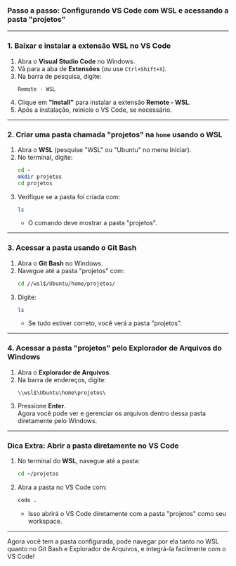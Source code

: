 ### **Passo a passo: Configurando VS Code com WSL e acessando a pasta "projetos"**

---

### **1. Baixar e instalar a extensão WSL no VS Code**
1. Abra o **Visual Studio Code** no Windows.
2. Vá para a aba de **Extensões** (ou use `Ctrl+Shift+X`).
3. Na barra de pesquisa, digite:  
   ```
   Remote - WSL
   ```
4. Clique em **"Install"** para instalar a extensão **Remote - WSL**.
5. Após a instalação, reinicie o VS Code, se necessário.

---

### **2. Criar uma pasta chamada "projetos" na `home` usando o WSL**

1. Abra o **WSL** (pesquise "WSL" ou "Ubuntu" no menu Iniciar).
2. No terminal, digite:
   ```bash
   cd ~
   mkdir projetos
   cd projetos
   ```
3. Verifique se a pasta foi criada com:
   ```bash
   ls
   ```
   - O comando deve mostrar a pasta "projetos".

---

### **3. Acessar a pasta usando o Git Bash**

1. Abra o **Git Bash** no Windows.
2. Navegue até a pasta "projetos" com:
   ```bash
   cd //wsl$/Ubuntu/home/projetos/
   ```
3. Digite:
   ```bash
   ls
   ```
   - Se tudo estiver correto, você verá a pasta "projetos".

---

### **4. Acessar a pasta "projetos" pelo Explorador de Arquivos do Windows**

1. Abra o **Explorador de Arquivos**.
2. Na barra de endereços, digite:
   ```
   \\wsl$\Ubuntu\home\projetos\
   ```
3. Pressione **Enter**.  
   Agora você pode ver e gerenciar os arquivos dentro dessa pasta diretamente pelo Windows.

---

### **Dica Extra: Abrir a pasta diretamente no VS Code**

1. No terminal do **WSL**, navegue até a pasta:
   ```bash
   cd ~/projetos
   ```
2. Abra a pasta no VS Code com:
   ```bash
   code .
   ```
   - Isso abrirá o VS Code diretamente com a pasta "projetos" como seu workspace.

---

Agora você tem a pasta configurada, pode navegar por ela tanto no WSL quanto no Git Bash e Explorador de Arquivos, e integrá-la facilmente com o VS Code!